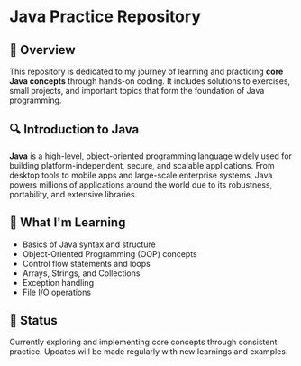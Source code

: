 #  Java Practice Repository

## 📌 Overview
This repository is dedicated to my journey of learning and practicing **core Java concepts** through hands-on coding. It includes solutions to exercises, small projects, and important topics that form the foundation of Java programming.

## 🔍 Introduction to Java
**Java** is a high-level, object-oriented programming language widely used for building platform-independent, secure, and scalable applications. From desktop tools to mobile apps and large-scale enterprise systems, Java powers millions of applications around the world due to its robustness, portability, and extensive libraries.

## 🚀 What I'm Learning
- Basics of Java syntax and structure  
- Object-Oriented Programming (OOP) concepts  
- Control flow statements and loops  
- Arrays, Strings, and Collections  
- Exception handling  
- File I/O operations  

## 🌱 Status
Currently exploring and implementing core concepts through consistent practice. Updates will be made regularly with new learnings and examples.

